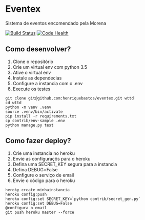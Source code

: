 # Eventex

Sistema de eventos encomendado pela Morena

[![Build Status](https://travis-ci.org/FernandoFiorentin/eventx.svg?branch=master)](https://travis-ci.org/FernandoFiorentin/eventx)
[![Code Health](https://landscape.io/github/FernandoFiorentin/eventx/master/landscape.svg?style=flat)](https://landscape.io/github/FernandoFiorentin/eventx/master)


## Como desenvolver?

1. Clone o repositório
2. Crie um virtual env com python 3.5
3. Ative o virtual env
4. Instale as dependecias
5. Configure a instancia com o .env
6. Execute os testes

```console
git clone git@github.com:henriquebastos/eventex.git wttd
cd wttd
python -m venv .venv
source .venv/bin/activate
pip install -r requirements.txt
cp contrib/env-sample .env
python manage.py test
```

## Como fazer deploy?

1. Crie uma instancia no heroku
2. Envie as configuraçõs para o heroku
3. Defina uma SECRET_KEY segura para a instancia
4. Defina DEBUG=False
5. Configure o serviço de email
6. Envie o código para o heroku

```console
heroky create minhainstancia
heroku config:push
heroku config:set SECRET_KEY=`python contrib/secret_gen.py`
heroku config:set DEBUG=False
@configura o email
git push heroku master --force
```